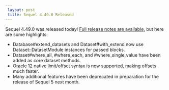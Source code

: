```yaml
---
 layout: post
 title: Sequel 4.49.0 Released
---
```


Sequel 4.49.0 was released today!  <a href="/rdoc/files/doc/release_notes/4_49_0_txt.html">Full release notes are available</a>, but here are some highlights:

* Database#extend_datasets and Dataset#with_extend now use Dataset::DatasetModule instances for passed blocks.
* Dataset#where_all, #where_each, and #where_single_value have been added as core dataset methods.
* Oracle 12 native limit/offset syntax is now supported, making offsets much faster.
* Many additional features have been deprecated in preparation for the release of Sequel 5 next month.
